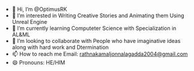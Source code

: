 - 👋 Hi, I’m @OptimusRK
- 👀 I’m interested in Writing Creative Stories and Animating them Using Unreal Engine
- 🌱 I’m currently learning Computeter Science with Specialization in AL&ML 
- 💞️ I’m looking to collaborate with People who have imaginative ideas along with hard work and Dtermination
- 📫 How to reach me  Email: rathnakamaljonnalagadda2004@gmail.com
- 😄 Pronouns: HE/HIM
  

<!---
OptimusRK/OptimusRK is a ✨ special ✨ repository because its `README.md` (this file) appears on your GitHub profile.
You can click the Preview link to take a look at your changes.
--->

